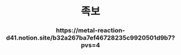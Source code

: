 <h1 align="center">족보</h1>
<h3 align="center">https://metal-reaction-d41.notion.site/b32a267ba7ef46728235c9920501d9b7?pvs=4</h3>
